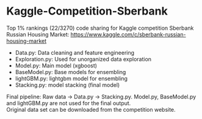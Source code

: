# Kaggle-Competition-Sberbank
Top 1% rankings (22/3270) code sharing for Kaggle competition Sberbank Russian Housing Market: https://www.kaggle.com/c/sberbank-russian-housing-market

* Data.py: Data cleaning and feature engineering
* Exploration.py: Used for unorganized data exploration
* Model.py: Main model (xgboost)
* BaseModel.py: Base models for ensembling
* lightGBM.py: lightgbm model for ensembling
* Stacking.py: model stacking (final model)

Final pipeline: Raw data → Data.py → Stacking.py. Model.py, BaseModel.py and lightGBM.py are not used for the final output. \
Original data set can be downloaded from the competition website.

